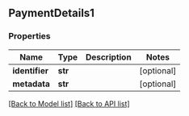 ## PaymentDetails1

### Properties
Name | Type | Description | Notes
------------ | ------------- | ------------- | -------------
**identifier** | **str** |  | [optional] 
**metadata** | **str** |  | [optional] 

[[Back to Model list]](#documentation-for-models) [[Back to API list]](#documentation-for-api-endpoints)


